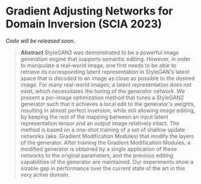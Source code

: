 
# Gradient Adjusting Networks for Domain Inversion (SCIA 2023)

*Code will be released soon.*

> **Abstract**  StyleGAN2 was demonstrated to be a powerful image generation engine that supports semantic editing. However, in order to manipulate a real-world image, one first needs to be able to retrieve its corresponding latent representation in StyleGAN's latent space that is decoded to an image as close as possible to the desired image. For many real-world images, a latent representation does not exist, which necessitates the tuning of the generator network. We present a per-image optimization method that tunes a StyleGAN2 generator such that it achieves a local edit to the generator's weights, resulting in almost perfect inversion, while still allowing image editing, by keeping the rest of the mapping between an input latent representation tensor and an output image relatively intact. The method is based on a one-shot training of a set of shallow update networks (aka. Gradient Modification Modules) that modify the layers of the generator. After training the Gradient Modification Modules, a modified generator is obtained by a single application of these networks to the original parameters, and the previous editing capabilities of the generator are maintained.  Our experiments show a sizable gap in performance over the current state of the art in this very active domain.
